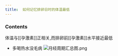 ```yaml
---
title:  如何记忆排卵日时的体温最低
--- 
```


### Contents
体温与[[孕激素]]正相关,而排卵前[[孕激素]]水平接近最低
- 多喝热水没毛病
![月经周期汇总图.png](/note-images/月经周期汇总图.png)
